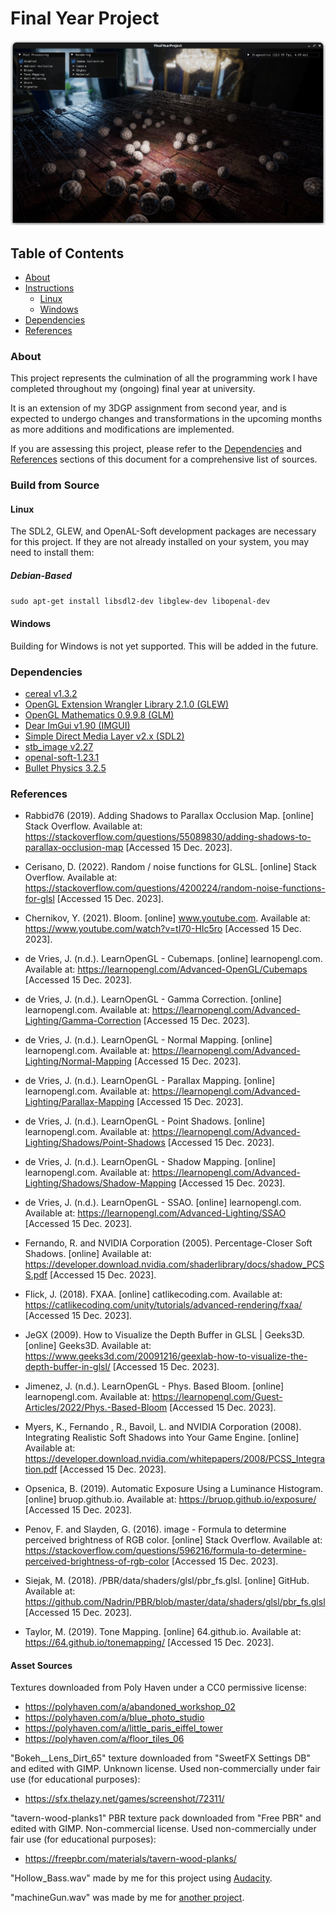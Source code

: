 # Final Year Project

![Preview image](preview.png)

## Table of Contents

- [About](#About)
- [Instructions](#Instructions)
  - [Linux](#Linux)
  - [Windows](#Windows)
- [Dependencies](#Dependencies)
- [References](#References)

### About

This project represents the culmination of all the programming work I have completed throughout my (ongoing) final year at university.

It is an extension of my 3DGP assignment from second year, and is expected to undergo changes and transformations in the upcoming months as more additions and modifications are implemented.

If you are assessing this project, please refer to the [Dependencies](#Dependencies) and [References](#References) sections of this document for a comprehensive list of sources.

### Build from Source

#### Linux

The SDL2, GLEW, and OpenAL-Soft development packages are necessary for this project. If they are not already installed on your system, you may need to install them:

##### Debian-Based

```sudo apt-get install libsdl2-dev libglew-dev libopenal-dev```

#### Windows

Building for Windows is not yet supported. This will be added in the future.

### Dependencies

- [cereal v1.3.2](https://uscilab.github.io/cereal/)
- [OpenGL Extension Wrangler Library 2.1.0 (GLEW)](https://www.opengl.org/sdk/libs/GLEW/)
- [OpenGL Mathematics 0.9.9.8 (GLM)](https://www.opengl.org/sdk/libs/GLM/)
- [Dear ImGui v1.90 (IMGUI)](https://www.dearimgui.com/)
- [Simple Direct Media Layer v2.x (SDL2)](https://www.libsdl.org/index.php)
- [stb_image v2.27](https://github.com/nothings/stb/blob/master/stb_image.h)
- [openal-soft-1.23.1](https://github.com/kcat/openal-soft/releases/tag/1.23.1)
- [Bullet Physics 3.2.5](https://github.com/bulletphysics/bullet3)

### References

- Rabbid76 (2019). Adding Shadows to Parallax Occlusion Map. [online] Stack Overflow. Available at: https://stackoverflow.com/questions/55089830/adding-shadows-to-parallax-occlusion-map [Accessed 15 Dec. 2023].


- Cerisano, D. (2022). Random / noise functions for GLSL. [online] Stack Overflow. Available at: https://stackoverflow.com/questions/4200224/random-noise-functions-for-glsl [Accessed 15 Dec. 2023].


- Chernikov, Y. (2021). Bloom. [online] www.youtube.com. Available at: https://www.youtube.com/watch?v=tI70-HIc5ro [Accessed 15 Dec. 2023].


- de Vries, J. (n.d.). LearnOpenGL - Cubemaps. [online] learnopengl.com. Available at: https://learnopengl.com/Advanced-OpenGL/Cubemaps [Accessed 15 Dec. 2023].


- de Vries, J. (n.d.). LearnOpenGL - Gamma Correction. [online] learnopengl.com. Available at: https://learnopengl.com/Advanced-Lighting/Gamma-Correction [Accessed 15 Dec. 2023].


- de Vries, J. (n.d.). LearnOpenGL - Normal Mapping. [online] learnopengl.com. Available at: https://learnopengl.com/Advanced-Lighting/Normal-Mapping [Accessed 15 Dec. 2023].


- de Vries, J. (n.d.). LearnOpenGL - Parallax Mapping. [online] learnopengl.com. Available at: https://learnopengl.com/Advanced-Lighting/Parallax-Mapping [Accessed 15 Dec. 2023].


- de Vries, J. (n.d.). LearnOpenGL - Point Shadows. [online] learnopengl.com. Available at: https://learnopengl.com/Advanced-Lighting/Shadows/Point-Shadows [Accessed 15 Dec. 2023].


- de Vries, J. (n.d.). LearnOpenGL - Shadow Mapping. [online] learnopengl.com. Available at: https://learnopengl.com/Advanced-Lighting/Shadows/Shadow-Mapping [Accessed 15 Dec. 2023].


- de Vries, J. (n.d.). LearnOpenGL - SSAO. [online] learnopengl.com. Available at: https://learnopengl.com/Advanced-Lighting/SSAO [Accessed 15 Dec. 2023].


- Fernando, R. and NVIDIA Corporation (2005). Percentage-Closer Soft Shadows. [online] Available at: https://developer.download.nvidia.com/shaderlibrary/docs/shadow_PCSS.pdf [Accessed 15 Dec. 2023].


- Flick, J. (2018). FXAA. [online] catlikecoding.com. Available at: https://catlikecoding.com/unity/tutorials/advanced-rendering/fxaa/ [Accessed 15 Dec. 2023].


- JeGX (2009). How to Visualize the Depth Buffer in GLSL | Geeks3D. [online] Geeks3D. Available at: https://www.geeks3d.com/20091216/geexlab-how-to-visualize-the-depth-buffer-in-glsl/ [Accessed 15 Dec. 2023].


- Jimenez, J. (n.d.). LearnOpenGL - Phys. Based Bloom. [online] learnopengl.com. Available at: https://learnopengl.com/Guest-Articles/2022/Phys.-Based-Bloom [Accessed 15 Dec. 2023].


- Myers, K., Fernando , R., Bavoil, L. and NVIDIA Corporation (2008). Integrating Realistic Soft Shadows into Your Game Engine. [online] Available at: https://developer.download.nvidia.com/whitepapers/2008/PCSS_Integration.pdf [Accessed 15 Dec. 2023].


- Opsenica, B. (2019). Automatic Exposure Using a Luminance Histogram. [online] bruop.github.io. Available at: https://bruop.github.io/exposure/ [Accessed 15 Dec. 2023].


- Penov, F. and Slayden, G. (2016). image - Formula to determine perceived brightness of RGB color. [online] Stack Overflow. Available at: https://stackoverflow.com/questions/596216/formula-to-determine-perceived-brightness-of-rgb-color [Accessed 15 Dec. 2023].


- Siejak, M. (2018). /PBR/data/shaders/glsl/pbr_fs.glsl. [online] GitHub. Available at: https://github.com/Nadrin/PBR/blob/master/data/shaders/glsl/pbr_fs.glsl [Accessed 15 Dec. 2023].


- Taylor, M. (2019). Tone Mapping. [online] 64.github.io. Available at: https://64.github.io/tonemapping/ [Accessed 15 Dec. 2023].

#### Asset Sources

Textures downloaded from Poly Haven under a CC0 permissive license:
- https://polyhaven.com/a/abandoned_workshop_02
- https://polyhaven.com/a/blue_photo_studio
- https://polyhaven.com/a/little_paris_eiffel_tower
- https://polyhaven.com/a/floor_tiles_06

"Bokeh__Lens_Dirt_65" texture downloaded from "SweetFX Settings DB" and edited with GIMP. Unknown license. Used non-commercially under fair use (for educational purposes):
- https://sfx.thelazy.net/games/screenshot/72311/

"tavern-wood-planks1" PBR texture pack downloaded from "Free PBR" and edited with GIMP. Non-commercial license. Used non-commercially under fair use (for educational purposes):
- https://freepbr.com/materials/tavern-wood-planks/

"Hollow_Bass.wav" made by me for this project using [Audacity](https://www.audacityteam.org/).

"machineGun.wav" was made by me for [another project](https://store.steampowered.com/app/1141390/The_Blitzkrieg_Weapons_of_War/).